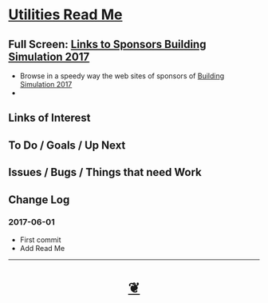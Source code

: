<span style=display:none; >[You are now in a GitHub source code view - click this link to view Read Me file as a web page]( https://ladybug-tools.github.io/ladybug-web/tootoo4-all-in-one-ladybug-web.html#utilities/README.md "View file as a web page." ) </span>



[Utilities Read Me]( https://ladybug-tools.github.io/ladybug-web/tootoo4-all-in-one-ladybug-web.html#utilities/README.md )
===


<!--
_say something fun here_

<img src="" style=display:none; width=800 >


<iframe id=ifr src=https://make-github-readme-r2.ht.github.io//Theo/Dropbox/Public/git-repos/ladybug-web/utilities/index.html width=100% height=600px ></iframe>
_Utilities_
-->

## Full Screen: [ Links to Sponsors Building Simulation 2017 ]( https://ladybug-tools.github.io/ladybug-web/utilities/sponsor-links-bs2017/sponsor-links-bs2017-r1-r1.html )
* Browse in a speedy way the web sites of sponsors of [Building Simulation 2017]( http://www.buildingsimulation2017.org/ )
*

<!--

***

## Concept

### Issues / Problems that need solving


The general format is an adaptation of the ideas developed in Alexander's _et al_ [A Pattern Language]( https://books.google.com/books?id=hwAHmktpk5IC&pg=PR10#v=onepage&q&f=false ) - as summarized on page 10.

Each pattern describes a problem which occurs over and over again in our environment, and then describes the core of the solution to that problem, in such a way that you can use this solution a million times over, without ever doing it the same way twice.

patterns are descriptions of common problems and proposal for the solutions that can be used repeatedly every time the problem is encountered and producing an different outcome.



### Mission

* TBD

### Vision

* TBD


## Features

* TBD
* Click three bars( 'hamburger' ) icon to slide menu in or out
* Direct link to this read me file
* Click on title to reload


## Things you can do using this script

* Click the three bars( 'hamburger menu icon' ) to slide the menu in and out
* Press Control-U/Command-Option-U to view the source code
* Press Control-Shift-J/Command-Option-J to see if the JavaScript console reports any errors


## Things you can do by editing the code

* Open the source code for this file: Click the 'Edit' box in the top right hand corner
* Click the 'Raw' icon and save the raw file to your computer
* Once you've downloaded the file, you can click it to run it.
* Open the file with a text editor


## Users
_where used_

Intended for xxx
-->


## Links of Interest


## To Do / Goals / Up Next


## Issues / Bugs / Things that need Work


## Change Log

### 2017-06-01

* First commit
* Add Read Me


***

<h1 style=text-align:center;text-decoration:none;width:100%; ><a href=javascript:window.scrollTo(0,0); title='pushMe pullYou ~ your coming and going happy place' > ❦ </a></h1>

